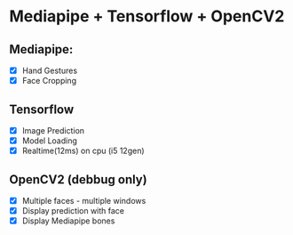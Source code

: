 # Mediapipe + Tensorflow + OpenCV2

## Mediapipe:
- [x] Hand Gestures
- [x] Face Cropping
## Tensorflow
- [x] Image Prediction
- [x] Model Loading
- [x] Realtime(12ms) on cpu (i5 12gen)
## OpenCV2 (debbug only)
- [x] Multiple faces - multiple windows
- [x] Display prediction with face
- [x] Display Mediapipe bones  
